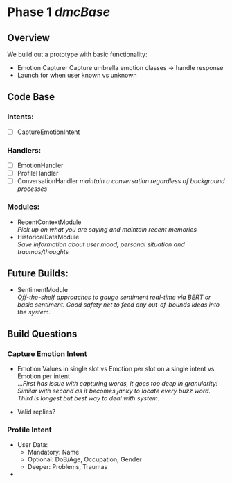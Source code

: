 # Phase 1 *dmcBase*

## Overview

We build out a prototype with basic functionality:
* Emotion Capturer Capture umbrella emotion classes -> handle response
* Launch for when user known vs unknown


## Code Base

### Intents:
* [ ] CaptureEmotionIntent

### Handlers:
* [ ] EmotionHandler 
* [ ] ProfileHandler 
* [ ] ConversationHandler *maintain a conversation regardless of background processes*

### Modules:
* RecentContextModule  
*Pick up on what you are saying and maintain recent memories*  
* HistoricalDataModule  
*Save information about user mood, personal situation and traumas/thoughts*  

## Future Builds:

* SentimentModule  
*Off-the-shelf approaches to gauge sentiment real-time via BERT or basic sentiment. Good safety net to feed any out-of-bounds ideas into the system.* 

## Build Questions

### Capture Emotion Intent
* Emotion Values in single slot vs Emotion per slot on a single intent vs Emotion per intent  
..._First has issue with capturing words, it goes too deep in granularity! Similar with second as it becomes janky to locate every buzz word. Third is longest but best way to deal with system._  

* Valid replies?

### Profile Intent
* User Data:
  - Mandatory: Name
  - Optional: DoB/Age, Occupation, Gender
  - Deeper: Problems, Traumas
* 



